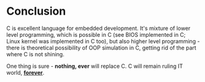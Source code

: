 # Conclusion

C is excellent language for embedded development. It's mixture of lower level programming, which is possible in C (see BIOS
implemented in C; Linux kernel was implemented in C too), but also higher level programming - there is theoretical possibility of
OOP simulation in C, getting rid of the part where C is not shining.

One thing is sure - **nothing, ever** will replace C. C will remain ruling IT world, **[forever](https://www.tiobe.com/tiobe-index/)**.
